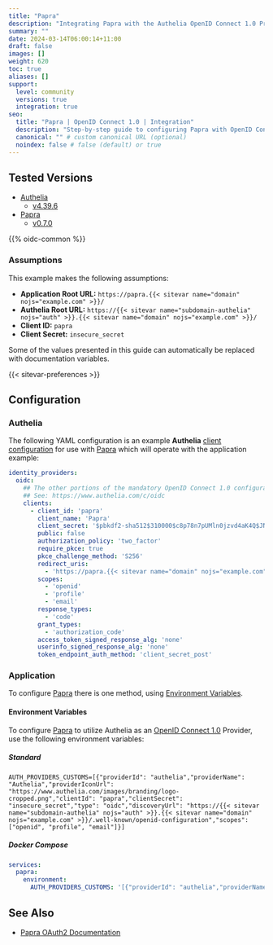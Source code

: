 ```yaml
---
title: "Papra"
description: "Integrating Papra with the Authelia OpenID Connect 1.0 Provider."
summary: ""
date: 2024-03-14T06:00:14+11:00
draft: false
images: []
weight: 620
toc: true
aliases: []
support:
  level: community
  versions: true
  integration: true
seo:
  title: "Papra | OpenID Connect 1.0 | Integration"
  description: "Step-by-step guide to configuring Papra with OpenID Connect 1.0 for secure SSO. Enhance your login flow using Authelia’s modern identity management."
  canonical: "" # custom canonical URL (optional)
  noindex: false # false (default) or true
---
```


## Tested Versions

- [Authelia]
  - [v4.39.6](https://github.com/authelia/authelia/releases/tag/v4.39.6)
- [Papra]
  - [v0.7.0](https://github.com/papra-hq/papra/releases/tag/%40papra%2Fapp-server%400.7.0)

{{% oidc-common %}}

### Assumptions

This example makes the following assumptions:

- __Application Root URL:__ `https://papra.{{< sitevar name="domain" nojs="example.com" >}}/`
- __Authelia Root URL:__ `https://{{< sitevar name="subdomain-authelia" nojs="auth" >}}.{{< sitevar name="domain" nojs="example.com" >}}/`
- __Client ID:__ `papra`
- __Client Secret:__ `insecure_secret`

Some of the values presented in this guide can automatically be replaced with documentation variables.

{{< sitevar-preferences >}}

## Configuration

### Authelia

The following YAML configuration is an example __Authelia__ [client configuration] for use with [Papra] which will
operate with the application example:

```yaml {title="configuration.yml"}
identity_providers:
  oidc:
    ## The other portions of the mandatory OpenID Connect 1.0 configuration go here.
    ## See: https://www.authelia.com/c/oidc
    clients:
      - client_id: 'papra'
        client_name: 'Papra'
        client_secret: '$pbkdf2-sha512$310000$c8p78n7pUMln0jzvd4aK4Q$JNRBzwAo0ek5qKn50cFzzvE9RXV88h1wJn5KGiHrD0YKtZaR/nCb2CJPOsKaPK0hjf.9yHxzQGZziziccp6Yng'  # The digest of 'insecure_secret'.
        public: false
        authorization_policy: 'two_factor'
        require_pkce: true
        pkce_challenge_method: 'S256'
        redirect_uris:
          - 'https://papra.{{< sitevar name="domain" nojs="example.com" >}}/api/v2/users/oidc/callback'
        scopes:
          - 'openid'
          - 'profile'
          - 'email'
        response_types:
          - 'code'
        grant_types:
          - 'authorization_code'
        access_token_signed_response_alg: 'none'
        userinfo_signed_response_alg: 'none'
        token_endpoint_auth_method: 'client_secret_post'
```

### Application

To configure [Papra] there is one method, using [Environment Variables](#environment-variables).

#### Environment Variables

To configure [Papra] to utilize Authelia as an [OpenID Connect 1.0] Provider, use the following environment variables:

##### Standard

```shell {title=".env"}
AUTH_PROVIDERS_CUSTOMS=[{"providerId": "authelia","providerName": "Authelia","providerIconUrl": "https://www.authelia.com/images/branding/logo-cropped.png","clientId": "papra","clientSecret": "insecure_secret","type": "oidc","discoveryUrl": "https://{{< sitevar name="subdomain-authelia" nojs="auth" >}}.{{< sitevar name="domain" nojs="example.com" >}}/.well-known/openid-configuration","scopes": ["openid", "profile", "email"]}]
```

##### Docker Compose

```yaml {title="compose.yml"}
services:
  papra:
    environment:
      AUTH_PROVIDERS_CUSTOMS: '[{"providerId": "authelia","providerName": "Authelia","providerIconUrl": "https://www.authelia.com/images/branding/logo-cropped.png","clientId": "papra","clientSecret": "insecure_secret","pkce": true,"type": "oidc","discoveryUrl": "https://{{< sitevar name="subdomain-authelia" nojs="auth" >}}.{{< sitevar name="domain" nojs="example.com" >}}/.well-known/openid-configuration","scopes": ["openid", "profile", "email"]}]'
```

## See Also

- [Papra OAuth2 Documentation](https://docs.papra.app/guides/setup-custom-oauth2-providers/)

[Papra]: https://papra.app/
[Authelia]: https://www.authelia.com
[OpenID Connect 1.0]: ../../introduction.md
[client configuration]: ../../../../configuration/identity-providers/openid-connect/clients.md
